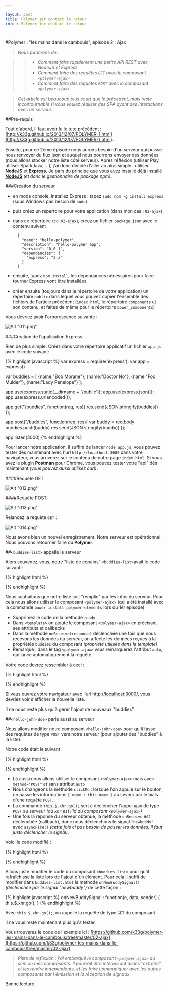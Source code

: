 ```yaml
---

layout: post
title: Polymer 1er contact le retour
info : Polymer 1er contact le retour

---
```


#Polymer : "les mains dans le cambouis", épisode 2 : Ajax

>*Nous parlerons de:*

>>- *Comment faire rapidement une petite API REST avec NodeJS et Express*
>>- *Comment faire des requêtes `GET` avec le composant `<polymer-ajax>`*
>>- *Comment faire des requêtes `POST` avec le composant `<polymer-ajax>`*

>*Cet article est beaucoup plus court que le précédent, mais reste incontournable si vous voulez réaliser des SPA ayant des interactions avec un serveur.*

##Pré-requis

Tout d'abord, il faut avoir lu le tuto précédent : [http://k33g.github.io/2013/12/07/POLYMER-1.html](http://k33g.github.io/2013/12/07/POLYMER-1.html).

Ensuite, pour ce 2ème épisode nous aurons besoin d'un serveur qui puisse nous renvoyer du flux json et auquel nous pourrons envoyer des données (nous allons stocker notre liste côté serveur). Après réflexion (utiliser Play, utiliser SparkJava, ...), j'ai donc décidé d'aller au plus simple : utiliser **[NodeJS](http://nodejs.org/)** et **[Express](http://expressjs.com/)**. Je pars du principe que vous avez installé déjà installé **[NodeJS](http://nodejs.org/)** *(et donc le gestionnaire de package npm)*.

###Création du serveur

- en mode console, installez Express : tapez `sudo npm -g install express` (sous Windows pas besoin de `sudo`)
- puis créez un répertoire pour votre application (dans mon cas : `02-ajax`)
- dans ce répertoire (`cd 02-ajax`), créez un fichier `package.json` avec le contenu suivant

        {
          "name": "hello-polymer",
          "description": "hello-polymer app",
          "version": "0.0.1",
          "dependencies": {
            "express": "3.x"
          }
        }

- ensuite, tapez `npm install`, les dépendances nécessaires pour faire tourner Express vont être installées
- créer ensuite (toujours dans le répertoire de votre application) un répertoire `public` dans lequel vous pouvez copier l'ensemble des fichiers de l'article précédent (`index.html`, le répertoire `components` et son contenu, et faites de même pour le répertoire `bower_components`)

Vous devriez avoir l'arborescence suivante :

![Alt "011.png"](https://github.com/k33g/k33g.github.com/raw/master/images/polymer-011.png)

###Création de l'application Express

Rien de plus simple. Créez dans votre répertoire applicatif un fichier `app.js` avec le code suivant:

{% highlight javascript %}
var express = require('express');
var app = express()

var buddies = [
  {name:"Bob Morane"},
  {name:"Doctor No"},
  {name:"Fox Mulder"},
  {name:"Lady Penelope"}
];

app.use(express.static(__dirname + '/public'));
app.use(express.json());
app.use(express.urlencoded());

app.get("/buddies", function(req, res){
  res.send(JSON.stringify(buddies))
});

app.post("/buddies", function(req, res){
  var buddy = req.body
  buddies.push(buddy)
  res.send(JSON.stringify(buddy))
});

app.listen(3000)
{% endhighlight %}

Pour lancer notre application, il suffira de lancer `node app.js`, vous pouvez tester dès maintenant avec l'url `http://localhost:3000` dans votre navigateur, vous arriverez sur le contenu de notre page `index.html`. Si vous avez le plugin **Postman** pour Chrome, vous pouvez tester votre "api" dès maintenant *(vous pouvez aussi utilisez curl)*.

####Requête GET

![Alt "012.png"](https://github.com/k33g/k33g.github.com/raw/master/images/polymer-012.png)

####Requête POST

![Alt "013.png"](https://github.com/k33g/k33g.github.com/raw/master/images/polymer-013.png)

Relancez la requête `GET` :

![Alt "014.png"](https://github.com/k33g/k33g.github.com/raw/master/images/polymer-014.png)

Nous avons bien un nouvel enregistrement. Notre serveur est opérationnel. Nous pouvons retourner faire du **Polymer**.

##`<buddies-list>` appelle le serveur

Alors souvenez-vous, notre "liste de copains" `<buddies-list>`avait le code suivant :

{% highlight html %}
<polymer-element name="buddies-list">
  <template>
    <polymer-signals on-polymer-signal-newbuddy="{% raw %}{{onNewBuddySignal}}{% endraw %}"></polymer-signals>
    <h2>{% raw %}{{title}}{% endraw %}</h2>
    <ul>
      <template repeat="{% raw %}{{buddies}}{% endraw %}">
        <li>{% raw %}{{name}}{% endraw %}</li>
      </template>
    </ul>
  </template>
  <script>
    Polymer("buddies-list",{
      ready: function(){
        console.log("Title is ", this.title);
        this.buddies = [
          {name:"Bob Morane"},
          {name:"Doctor No"},
          {name:"Fox Mulder"},
          {name:"Lady Penelope"}
        ];
      },
      onNewBuddySignal : function(e, data, sender) {
        this.buddies.push(data)
        console.log("Sender : ", sender)
      }
    });
  </script>
</polymer-element>
{% endhighlight %}

Nous souhaitons que notre liste soit "remplie" par les infos du serveur. Pour cela nous allons utiliser le composant `<polymer-ajax>` (qui a été installé avec la commande `bower install polymer-elements` lors du 1er épisode)

- Supprimez le code de la méthode `ready`
- Dans `<template>` on ajoute le composant `<polymer-ajax>` en précisant ses attributs et callbacks
- Dans la méthode `onReceive(response)` déclenchée une fois que nous recevons les données du serveur, on affecte les données reçues à la propriétés `buddies` du composant *(propriété utilisée dans le template)*
- Remarque : dans le tag `<polymer-ajax>` vous remarquerez l'attribut `auto`, qui lance automatiquement la requête.

Votre code devrez ressembler à ceci :

{% highlight html %}
<polymer-element name="buddies-list">
  <template>
    <polymer-ajax id="xhr" auto handleAs="json" method="GET" url="buddies"
                  on-polymer-response="{% raw %}{{onReceive}}{% endraw %}"
                  on-polymer-error="{% raw %}{{onError}}{% endraw %}"
                  on-polymer-complete="{% raw %}{{onComplete}}{% endraw %}">
    </polymer-ajax>
    <polymer-signals on-polymer-signal-newbuddy="{% raw %}{{onNewBuddySignal}}{% endraw %}"></polymer-signals>
    <h2>{% raw %}{{title}}{% endraw %}</h2>
    <ul>
      <template repeat="{% raw %}{{buddies}}{% endraw %}">
        <li>{% raw %}{{name}}{% endraw %}</li>
      </template>
    </ul>
  </template>
  <script>
    Polymer("buddies-list",{
      ready: function(){

      },
      onReceive: function(response) {
        this.buddies = response.detail.response;
      },
      onError: function(error) { /*foo*/ },
      onComplete: function(data) { /*foo*/ },

      onNewBuddySignal : function(e, data, sender) {
        this.buddies.push(data)
        console.log("Sender : ", sender)
      }
    });
  </script>
</polymer-element>
{% endhighlight %}

Si vous ouvrez votre navigateur avec l'url [http://localhost:3000/](http://localhost:3000/), vous devriez voir s'afficher la nouvelle liste.

Il ne nous reste plus qu'à gérer l'ajout de nouveaux "buddies".

##`<hello-john-doe>` parle aussi au serveur

Nous allons modifier notre composant `<hello-john-doe>` pour qu'il fasse des requêtes de type `POST` vers notre serveur (pour ajouter des "buddies" à la liste).

Notre code était le suivant :

{% highlight html %}
<polymer-element name="hello-john-doe">
  <template>
    <h1 id="hello">Hello {% raw %}{{name}}{% endraw %}</h1>
    <input value="{% raw %}{{name}}{% endraw %}">
    <button on-click="{% raw %}{{clickMe}}{% endraw %}">Click Me!</button>
  </template>
  <script>
    Polymer("hello-john-doe",{
      ready: function(){
        this.name = "John Doe";
      },
      nameChanged : function() {
        if(this.name != "John Doe") {
          this.$.hello.style.color = "red";
        } else {
          this.$.hello.style.color = "green";
        }
      },
      clickMe : function() {
        this.$.hello.innerHTML="CLICKED";

        this.asyncFire(
          'polymer-signal',
          {
            name : "newbuddy",
            data : { name : this.name }
          }
        );
      }
    });
  </script>
</polymer-element>
{% endhighlight %}

- Là aussi nous allons utiliser le composant `<polymer-ajax>` mais avec `method="POST"` et sans attribut `auto`
- Nous changeons la méthode `clickMe` : lorsque l'on appuie sur le bouton, on passe les informations `{ name : this.name }` au seveur par le biais d'une requête `POST`.
- La commande `this.$.xhr.go();` sert à déclencher l'appel ajax de type `POST` au serveur *(où `xhr` est l'id du composant `<polymer-ajax>`)*
- Une fois la réponse du serveur obtenue, la méthode `onReceive` est déclenchée (callback), donc nous déclenchons le signal `"newbuddy"` avec `asyncFire()` *(cette fois ci pas besoin de passer les données, il faut juste déclencher le signal)*.

Voici le code modifié :

{% highlight html %}
<polymer-element name="hello-john-doe">
  <template>
    <polymer-ajax id="xhr" handleAs="json" method="POST" url="buddies"
                  on-polymer-response="{% raw %}{{onReceive}}{% endraw %}"
    </polymer-ajax>
    <h1 id="hello">Hello {% raw %}{{name}}{% endraw %}</h1>
    <input value="{% raw %}{{name}}{% endraw %}">
    <button on-click="{% raw %}{{clickMe}}{% endraw %}">Click Me!</button>
  </template>
  <script>
    Polymer("hello-john-doe",{
      ready: function(){
        this.name = "John Doe";
      },
      nameChanged : function() {
        if(this.name != "John Doe") {
          this.$.hello.style.color = "red";
        } else {
          this.$.hello.style.color = "green";
        }
      },
      clickMe : function() {
        this.$.hello.innerHTML="CLICKED";

        this.$.xhr.xhrArgs = {
          headers: { "Content-Type": "application/json"},
          body: JSON.stringify({ name : this.name })
        };

        this.$.xhr.go();
      },
      onReceive: function(response) {
        this.asyncFire(
          'polymer-signal', { name : "newbuddy" }
        );
      }
    });
  </script>
</polymer-element>
{% endhighlight %}

Allons juste modifier le code du composant `<buddies-list>` pour qu'il rafraîchisse la liste lors de l'ajout d'un élément. Pour cela il suffit de modifier dans `buddies-list.html` la méthode `onNewBuddySignal()` *(déclenchée par le signal "newbuddy")* de cette façon :

{% highlight javascript %}
onNewBuddySignal : function(e, data, sender) {
  this.$.xhr.go();
}
{% endhighlight %}

Avec `this.$.xhr.go();`, on appelle la requête de type `GET` du composant.

Il ne vous reste maintenant plus qu'à tester.

Vous trouverez le code de l'exemple ici : [https://github.com/k33g/polymer-les-mains-dans-le-cambouis/tree/master/02-ajax](https://github.com/k33g/polymer-les-mains-dans-le-cambouis/tree/master/02-ajax).

>*Piste de réflexion : j'ai embarqué le composant `<polymer-ajax>` au sein de mes composants. Il pourrait être intéressant de les "extraire" et les rendre indépendants, et les faire communiquer avec les autres composants par l'émission et la réception de signaux*.

Bonne lecture.
